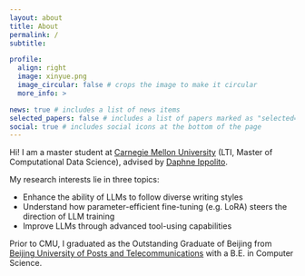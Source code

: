 ```yaml
---
layout: about
title: About
permalink: /
subtitle: 

profile:
  align: right
  image: xinyue.png
  image_circular: false # crops the image to make it circular
  more_info: >

news: true # includes a list of news items
selected_papers: false # includes a list of papers marked as "selected={true}"
social: true # includes social icons at the bottom of the page
---
```


Hi! I am a master student at [Carnegie Mellon University](https://www.cs.cmu.edu/) (LTI, Master of Computational Data Science), advised by [Daphne Ippolito](https://www.daphnei.com/).

My research interests lie in three topics:
- Enhance the ability of LLMs to follow diverse writing styles
- Understand how parameter-efficient fine-tuning (e.g. LoRA) steers the direction of LLM training
- Improve LLMs through advanced tool-using capabilities

Prior to CMU, I graduated as the Outstanding Graduate of Beijing from [Beijing University of Posts and Telecommunications](https://www.bupt.edu.cn/) with a B.E. in Computer Science.
